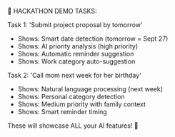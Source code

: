 
🎯 HACKATHON DEMO TASKS:

Task 1: 'Submit project proposal by tomorrow'
- Shows: Smart date detection (tomorrow = Sept 27)
- Shows: AI priority analysis (high priority)
- Shows: Automatic reminder suggestion
- Shows: Work category auto-suggestion

Task 2: 'Call mom next week for her birthday'
- Shows: Natural language processing (next week)
- Shows: Personal category detection
- Shows: Medium priority with family context
- Shows: Smart reminder timing

These will showcase ALL your AI features! 🚀

